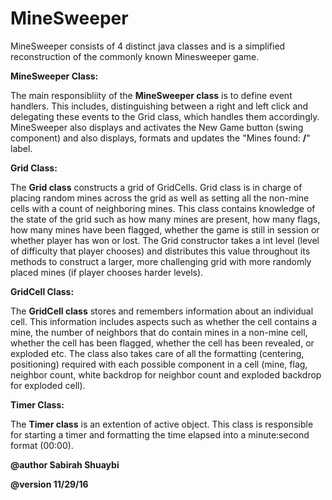 # MineSweeper

MineSweeper consists of 4 distinct java classes and is a simplified reconstruction of the commonly known Minesweeper game. 

__MineSweeper Class:__

The main responsibliity of the __MineSweeper class__ is to define event handlers. This includes,
distinguishing between a right and left click and delegating these events to the Grid class,
which handles them accordingly. MineSweeper also displays and activates the New Game button
(swing component) and also displays, formats and updates the 
"Mines found: __/__" label.

__Grid Class:__

The __Grid class__ constructs a grid of GridCells. Grid class is in charge of placing random mines across
the grid as well as setting all the non-mine cells with a count of neighboring mines. This class
contains knowledge of the state of the grid such as how many mines are present, how many flags,
how many mines have been flagged, whether the game is still in session or whether player has
won or lost. The Grid constructor takes a int level (level of difficulty that player chooses)
and distributes this value throughout its methods to construct a larger, more challenging grid
with more randomly placed mines (if player chooses harder levels).

__GridCell Class:__

The __GridCell class__ stores and remembers information about an individual cell. This information
includes aspects such as whether the cell contains a mine, the number of neighbors that do contain
mines in a non-mine cell, whether the cell has been flagged, whether the cell has been revealed, or
exploded etc. The class also takes care of all the formatting (centering, positioning) required
with each possible component in a cell (mine, flag, neighbor count, white backdrop for neighbor count
and exploded backdrop for exploded cell).

__Timer Class:__

The __Timer class__ is an extention of active object. This class is responsible for starting a timer
and formatting the time elapsed into a minute:second format (00:00).

__@author Sabirah Shuaybi__

__@version 11/29/16__
